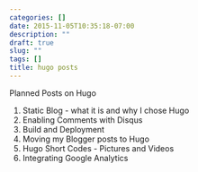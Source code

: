 ```yaml
---
categories: []
date: 2015-11-05T10:35:18-07:00
description: ""
draft: true
slug: ""
tags: []
title: hugo posts
---
```


Planned Posts on Hugo

1. Static Blog - what it is and why I chose Hugo
2. Enabling Comments with Disqus
3. Build and Deployment
4. Moving my Blogger posts to Hugo
5. Hugo Short Codes - Pictures and Videos
6. Integrating Google Analytics

